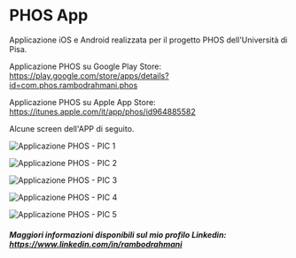 # PHOS App
Applicazione iOS e Android realizzata per il progetto PHOS dell'Università di Pisa.

Applicazione PHOS su Google Play Store: https://play.google.com/store/apps/details?id=com.phos.rambodrahmani.phos

Applicazione PHOS su Apple App Store: https://itunes.apple.com/it/app/phos/id964885582

Alcune screen dell'APP di seguito.

![Applicazione PHOS - PIC 1](screens/phos-1.png "Applicazione PHOS - PIC 1")

![Applicazione PHOS - PIC 2](screens/phos-2.png "Applicazione PHOS - PIC 2")

![Applicazione PHOS - PIC 3](screens/phos-3.png "Applicazione PHOS - PIC 3")

![Applicazione PHOS - PIC 4](screens/phos-4.png "Applicazione PHOS - PIC 4")

![Applicazione PHOS - PIC 5](screens/phos-5.png "Applicazione PHOS - PIC 5")

##### Maggiori informazioni disponibili sul mio profilo Linkedin: https://www.linkedin.com/in/rambodrahmani
